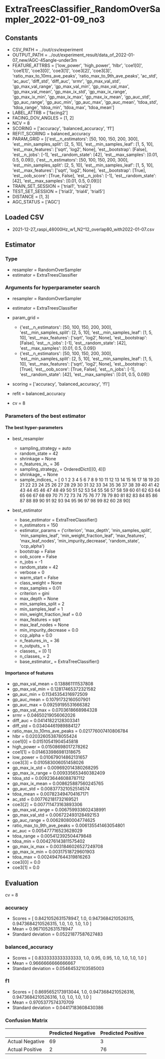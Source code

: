 # ExtraTreesClassifier_RandomOverSampler_2022-01-09_no3
## Constants
- CSV_PATH = ../out/csv/experiment
- OUTPUT_PATH = ../out/experiment_result/data_of_2022-01-07_new/AGC-45angle-under3m
- FEATURE_ATTRBS = ['low_power', 'high_power', 'hlbr', 'coe1[0]', 'coe1[1]', 'coe3[0]', 'coe3[1]', 'coe3[2]', 'coe3[3]', 'ratio_max_to_10ms_ave_peaks', 'ratio_max_to_9th_ave_peaks', 'ac_std', 'ac_auc', 'diff_std', 'diff_auc', 'srmr', 'gp_max_val_std', 'gp_max_val_range', 'gp_max_val_min', 'gp_max_val_max', 'gp_max_val_mean', 'gp_max_ix_std', 'gp_max_ix_range', 'gp_max_ix_min', 'gp_max_ix_max', 'gp_max_ix_mean', 'gp_auc_std', 'gp_auc_range', 'gp_auc_min', 'gp_auc_max', 'gp_auc_mean', 'tdoa_std', 'tdoa_range', 'tdoa_min', 'tdoa_max', 'tdoa_mean']
- LABEL_ATTRB = ['facing2']
- FACING_DOV_ANGLES = [1, 2]
- NCV = 8
- SCORING = ['accuracy', 'balanced_accuracy', 'f1']
- REFIT_SCORING = balanced_accuracy
- PARAM_GRID = [{'est__n_estimators': [50, 100, 150, 200, 300], 'est__min_samples_split': [2, 5, 10], 'est__min_samples_leaf': [1, 5, 10], 'est__max_features': ['sqrt', 'log2', None], 'est__bootstrap': [False], 'est__n_jobs': [-1], 'est__random_state': [42], 'est__max_samples': [0.01, 0.5, 0.09]}, {'est__n_estimators': [50, 100, 150, 200, 300], 'est__min_samples_split': [2, 5, 10], 'est__min_samples_leaf': [1, 5, 10], 'est__max_features': ['sqrt', 'log2', None], 'est__bootstrap': [True], 'est__oob_score': [True, False], 'est__n_jobs': [-1], 'est__random_state': [42], 'est__max_samples': [0.01, 0.5, 0.09]}]
- TRAIN_SET_SESSION = ['trial1', 'trial2']
- TEST_SET_SESSION = ['trial3', 'trial4', 'trial5']
- DISTANCE = [1, 3]
- AGC_STATUS = ['AGC']

## Loaded CSV
- 2021-12-27_raspi_48000Hz_w1_N2^12_overlap80_with2022-01-07.csv

## Estimator
### Type
- resampler = RandomOverSampler
- estimator = ExtraTreesClassifier

### Arguments for hyperparameter search
- resampler = RandomOverSampler
- estimator = ExtraTreesClassifier
- param_grid = 
	- {'est__n_estimators': [50, 100, 150, 200, 300], 'est__min_samples_split': [2, 5, 10], 'est__min_samples_leaf': [1, 5, 10], 'est__max_features': ['sqrt', 'log2', None], 'est__bootstrap': [False], 'est__n_jobs': [-1], 'est__random_state': [42], 'est__max_samples': [0.01, 0.5, 0.09]}
	- {'est__n_estimators': [50, 100, 150, 200, 300], 'est__min_samples_split': [2, 5, 10], 'est__min_samples_leaf': [1, 5, 10], 'est__max_features': ['sqrt', 'log2', None], 'est__bootstrap': [True], 'est__oob_score': [True, False], 'est__n_jobs': [-1], 'est__random_state': [42], 'est__max_samples': [0.01, 0.5, 0.09]}

- scoring = ['accuracy', 'balanced_accuracy', 'f1']
- refit = balanced_accuracy
- cv = 8

### Parameters of the best estimator
#### The best hyper-parameters
- best_resampler
	- sampling_strategy = auto
	- random_state = 42
	- shrinkage = None
	- n_features_in_ = 36
	- sampling_strategy_ = OrderedDict([(0, 4)])
	- shrinkage_ = None
	- sample_indices_ = [ 0  1  2  3  4  5  6  7  8  9 10 11 12 13 14 15 16 17 18 19 20 21 22 23
 24 25 26 27 28 29 30 31 32 33 34 35 36 37 38 39 40 41 42 43 44 45 46 47
 48 49 50 51 52 53 54 55 56 57 58 59 60 61 62 63 64 65 66 67 68 69 70 71
 72 73 74 75 76 77 78 79 80 81 82 83 84 85 86 87 88 89 90 91 92 93 94 95
 96 97 98 99 82 60 28 90]

- best_estimator
	- base_estimator = ExtraTreeClassifier()
	- n_estimators = 150
	- estimator_params = ('criterion', 'max_depth', 'min_samples_split', 'min_samples_leaf', 'min_weight_fraction_leaf', 'max_features', 'max_leaf_nodes', 'min_impurity_decrease', 'random_state', 'ccp_alpha')
	- bootstrap = False
	- oob_score = False
	- n_jobs = -1
	- random_state = 42
	- verbose = 0
	- warm_start = False
	- class_weight = None
	- max_samples = 0.01
	- criterion = gini
	- max_depth = None
	- min_samples_split = 2
	- min_samples_leaf = 1
	- min_weight_fraction_leaf = 0.0
	- max_features = sqrt
	- max_leaf_nodes = None
	- min_impurity_decrease = 0.0
	- ccp_alpha = 0.0
	- n_features_in_ = 36
	- n_outputs_ = 1
	- classes_ = [0 1]
	- n_classes_ = 2
	- base_estimator_ = ExtraTreeClassifier()

#### Importance of features
- gp_max_val_mean = 0.138861111537808
- gp_max_val_min = 0.12817465372321582
- gp_auc_min = 0.11345354316972509
- gp_auc_mean = 0.10791732160507901
- gp_auc_max = 0.09259195531666382
- gp_max_val_max = 0.0703618668984328
- srmr = 0.04650219056062026
- diff_auc = 0.04141822128303341
- diff_std = 0.03404461989884127
- ratio_max_to_10ms_ave_peaks = 0.021776007410806784
- hlbr = 0.020326053878055424
- coe1[0] = 0.01510541904545818
- high_power = 0.01508698017278262
- coe1[1] = 0.014633986981318675
- low_power = 0.010679014862131657
- coe3[3] = 0.010583006051458026
- gp_max_ix_std = 0.009692014380268295
- gp_max_ix_range = 0.009335653460382409
- tdoa_std = 0.009236446088787112
- gp_max_ix_mean = 0.008625887560245765
- gp_auc_std = 0.008377321052514574
- tdoa_mean = 0.007823494704167171
- ac_std = 0.007762181732169521
- coe3[2] = 0.007711473163893306
- gp_max_val_range = 0.006759933602438991
- gp_max_val_std = 0.006722493128492153
- gp_auc_range = 0.00628080004774625
- ratio_max_to_9th_ave_peaks = 0.006135541463054801
- ac_auc = 0.005477716523628029
- tdoa_range = 0.005412392504479848
- tdoa_min = 0.004276143811575402
- gp_max_ix_max = 0.0031846026527249708
- gp_max_ix_min = 0.00317518729601903
- tdoa_max = 0.0024947644319816263
- coe3[0] = 0.0
- coe3[1] = 0.0

## Evaluation
cv = 8
### accuracy
- Scores = [ 0.8421052631578947, 1.0, 0.9473684210526315, 0.9473684210526315, 1.0, 1.0, 1.0, 1.0 ]
- Mean = 0.9671052631578947
- Standard deviation = 0.05221877587627483

### balanced_accuracy
- Scores = [ 0.8333333333333333, 1.0, 0.95, 0.95, 1.0, 1.0, 1.0, 1.0 ]
- Mean = 0.9666666666666667
- Standard deviation = 0.05464532103585003

### f1
- Scores = [ 0.8695652173913044, 1.0, 0.9473684210526316, 0.9473684210526316, 1.0, 1.0, 1.0, 1.0 ]
- Mean = 0.9705377574370709
- Standard deviation = 0.04417183608430386

### Confusion Matrix
|  | Predicted Negative | Predicted Positive |
| --- | --- | --- |
| Actual Negative | 69 | 3 |
| Actual Positive | 2 | 76 |

      